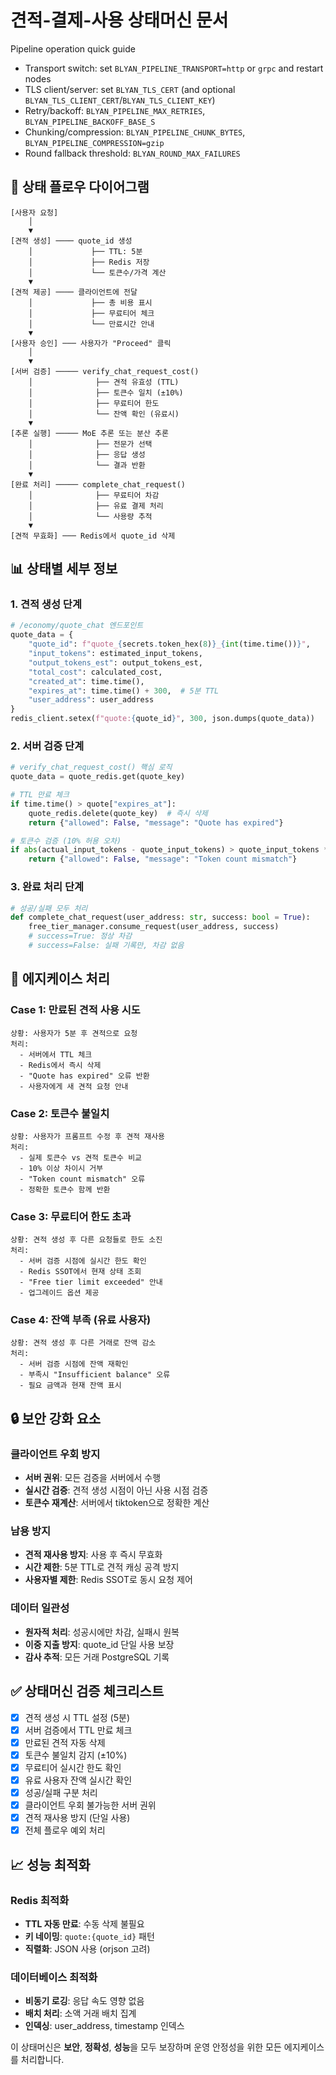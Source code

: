 # 견적-결제-사용 상태머신 문서

Pipeline operation quick guide

- Transport switch: set `BLYAN_PIPELINE_TRANSPORT=http` or `grpc` and restart nodes
- TLS client/server: set `BLYAN_TLS_CERT` (and optional `BLYAN_TLS_CLIENT_CERT`/`BLYAN_TLS_CLIENT_KEY`)
- Retry/backoff: `BLYAN_PIPELINE_MAX_RETRIES`, `BLYAN_PIPELINE_BACKOFF_BASE_S`
- Chunking/compression: `BLYAN_PIPELINE_CHUNK_BYTES`, `BLYAN_PIPELINE_COMPRESSION=gzip`
- Round fallback threshold: `BLYAN_ROUND_MAX_FAILURES`
## 🔄 상태 플로우 다이어그램

```
[사용자 요청] 
    │
    ▼
[견적 생성] ──── quote_id 생성
    │             ├── TTL: 5분
    │             ├── Redis 저장
    │             └── 토큰수/가격 계산
    ▼
[견적 제공] ──── 클라이언트에 전달
    │             ├── 총 비용 표시
    │             ├── 무료티어 체크
    │             └── 만료시간 안내
    ▼
[사용자 승인] ─── 사용자가 "Proceed" 클릭
    │
    ▼
[서버 검증] ───── verify_chat_request_cost()
    │              ├── 견적 유효성 (TTL)
    │              ├── 토큰수 일치 (±10%)  
    │              ├── 무료티어 한도
    │              └── 잔액 확인 (유료시)
    ▼
[추론 실행] ───── MoE 추론 또는 분산 추론
    │              ├── 전문가 선택
    │              ├── 응답 생성
    │              └── 결과 반환
    ▼
[완료 처리] ───── complete_chat_request()
    │              ├── 무료티어 차감
    │              ├── 유료 결제 처리
    │              └── 사용량 추적
    ▼
[견적 무효화] ─── Redis에서 quote_id 삭제
```

## 📊 상태별 세부 정보

### 1. 견적 생성 단계
```python
# /economy/quote_chat 엔드포인트
quote_data = {
    "quote_id": f"quote_{secrets.token_hex(8)}_{int(time.time())}",
    "input_tokens": estimated_input_tokens,
    "output_tokens_est": output_tokens_est,
    "total_cost": calculated_cost,
    "created_at": time.time(),
    "expires_at": time.time() + 300,  # 5분 TTL
    "user_address": user_address
}
redis_client.setex(f"quote:{quote_id}", 300, json.dumps(quote_data))
```

### 2. 서버 검증 단계
```python
# verify_chat_request_cost() 핵심 로직
quote_data = quote_redis.get(quote_key)

# TTL 만료 체크
if time.time() > quote["expires_at"]:
    quote_redis.delete(quote_key)  # 즉시 삭제
    return {"allowed": False, "message": "Quote has expired"}

# 토큰수 검증 (10% 허용 오차)
if abs(actual_input_tokens - quote_input_tokens) > quote_input_tokens * 0.1:
    return {"allowed": False, "message": "Token count mismatch"}
```

### 3. 완료 처리 단계
```python
# 성공/실패 모두 처리
def complete_chat_request(user_address: str, success: bool = True):
    free_tier_manager.consume_request(user_address, success)
    # success=True: 정상 차감
    # success=False: 실패 기록만, 차감 없음
```

## 🚨 에지케이스 처리

### Case 1: 만료된 견적 사용 시도
```
상황: 사용자가 5분 후 견적으로 요청
처리: 
  - 서버에서 TTL 체크
  - Redis에서 즉시 삭제  
  - "Quote has expired" 오류 반환
  - 사용자에게 새 견적 요청 안내
```

### Case 2: 토큰수 불일치
```  
상황: 사용자가 프롬프트 수정 후 견적 재사용
처리:
  - 실제 토큰수 vs 견적 토큰수 비교
  - 10% 이상 차이시 거부
  - "Token count mismatch" 오류
  - 정확한 토큰수 함께 반환
```

### Case 3: 무료티어 한도 초과
```
상황: 견적 생성 후 다른 요청들로 한도 소진
처리:
  - 서버 검증 시점에 실시간 한도 확인
  - Redis SSOT에서 현재 상태 조회  
  - "Free tier limit exceeded" 안내
  - 업그레이드 옵션 제공
```

### Case 4: 잔액 부족 (유료 사용자)
```
상황: 견적 생성 후 다른 거래로 잔액 감소
처리:
  - 서버 검증 시점에 잔액 재확인
  - 부족시 "Insufficient balance" 오류
  - 필요 금액과 현재 잔액 표시
```

## 🔒 보안 강화 요소

### 클라이언트 우회 방지
- **서버 권위**: 모든 검증을 서버에서 수행
- **실시간 검증**: 견적 생성 시점이 아닌 사용 시점 검증
- **토큰수 재계산**: 서버에서 tiktoken으로 정확한 계산

### 남용 방지
- **견적 재사용 방지**: 사용 후 즉시 무효화
- **시간 제한**: 5분 TTL로 견적 캐싱 공격 방지  
- **사용자별 제한**: Redis SSOT로 동시 요청 제어

### 데이터 일관성
- **원자적 처리**: 성공시에만 차감, 실패시 원복
- **이중 지출 방지**: quote_id 단일 사용 보장
- **감사 추적**: 모든 거래 PostgreSQL 기록

## ✅ 상태머신 검증 체크리스트

- [x] 견적 생성 시 TTL 설정 (5분)
- [x] 서버 검증에서 TTL 만료 체크  
- [x] 만료된 견적 자동 삭제
- [x] 토큰수 불일치 감지 (±10%)
- [x] 무료티어 실시간 한도 확인
- [x] 유료 사용자 잔액 실시간 확인
- [x] 성공/실패 구분 처리
- [x] 클라이언트 우회 불가능한 서버 권위
- [x] 견적 재사용 방지 (단일 사용)
- [x] 전체 플로우 예외 처리

## 📈 성능 최적화

### Redis 최적화
- **TTL 자동 만료**: 수동 삭제 불필요
- **키 네이밍**: `quote:{quote_id}` 패턴
- **직렬화**: JSON 사용 (orjson 고려)

### 데이터베이스 최적화  
- **비동기 로깅**: 응답 속도 영향 없음
- **배치 처리**: 소액 거래 배치 집계
- **인덱싱**: user_address, timestamp 인덱스

이 상태머신은 **보안**, **정확성**, **성능**을 모두 보장하며 운영 안정성을 위한 모든 에지케이스를 처리합니다.